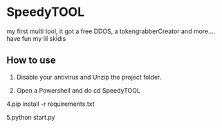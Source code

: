 # SpeedyTOOL
my first multi tool, it got a free DDOS, a tokengrabberCreator and more.... have fun my lil skidis

## How to use

1. Disable your antivirus and Unzip the project folder.
   
3. Open a Powershell and do cd SpeedyTOOL
   
4.pip install -r requirements.txt

5.python start.py

